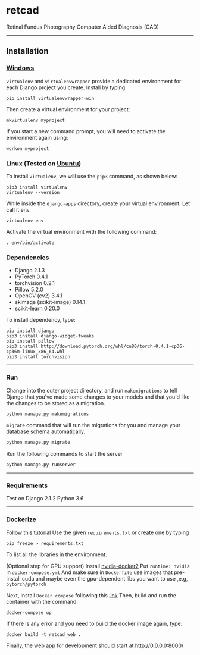 # retcad
Retinal Fundus Photography Computer Aided Diagnosis (CAD)

------
## Installation ##
### [Windows](https://docs.djangoproject.com/en/2.1/howto/windows/) ###
`virtualenv` and `virtualenvwrapper` provide a dedicated environment for each Django project you create. Install by typing
```
pip install virtualenvwrapper-win
```
Then create a virtual environment for your project:
```
mkvirtualenv myproject
```
If you start a new command prompt, you will need to activate the environment again using:
```
workon myproject
```

### Linux (Tested on [Ubuntu](https://www.digitalocean.com/community/tutorials/how-to-install-django-and-set-up-a-development-environment-on-ubuntu-16-04)) ###
To install `virtualenv`, we will use the `pip3` command, as shown below:
```
pip3 install virtualenv
virtualenv --version
```
While inside the `django-apps` directory, create your virtual environment. Let call it env.
```
virtualenv env
```
Activate the virtual environment with the following command:
```
. env/bin/activate
```

### Dependencies ###
- Django 2.1.3
- PyTorch 0.4.1
- torchvision 0.2.1
- Pillow 5.2.0
- OpenCV (cv2) 3.4.1
- skimage (scikit-image) 0.14.1
- scikit-learn 0.20.0

To install dependency, type:
```
pip install django
pip3 install django-widget-tweaks
pip install pillow
pip3 install http://download.pytorch.org/whl/cu80/torch-0.4.1-cp36-cp36m-linux_x86_64.whl
pip3 install torchvision

```


------
### Run ###
Change into the outer project directory, and run `makemigrations` to tell Django that you've made some changes to your models and that you'd like the changes to be stored as a migration.
```Python
python manage.py makemigrations
```
`migrate` command that will run the migrations for you and manage your database schema automatically.
```Python
python manage.py migrate
```
Run the following commands to start the server
```Python
python manage.py runserver
```

------
### Requirements ###
Test on Django 2.1.2 Python 3.6

------
### Dockerize ###
Follow this [tutorial](https://medium.com/backticks-tildes/how-to-dockerize-a-django-application-a42df0cb0a99)
Use the given `requirements.txt` or create one by typing
```
pip freeze > requirements.txt
```
To list all the libraries in the environment.

(Optional step for GPU support) Install [nvidia-docker2](https://github.com/NVIDIA/nvidia-docker)
Put `runtime: nvidia` in `docker-compose.yml`
And make sure in `Dockerfile` use images that pre-install cuda and maybe even the gpu-dependent libs you want to use ,e.g, `pytorch/pytorch`

Next, install `Docker compose` following this [link](https://docs.docker.com/compose/install/#install-compose)
Then, build and run the container with the command:
```
docker-compose up
```
If there is any error and you need to build the docker image again, type:
```
docker build -t retcad_web .
```
Finally, the web app for development should start at http://0.0.0.0:8000/


